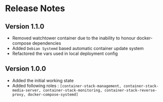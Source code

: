 # Release Notes

## Version 1.1.0
 - Removed watchtower container due to the inability to honour docker-compose dependencies
 - Added `Debian Systemd` based automatic container update system
 - Refactored the vars used in local deployment config

## Version 1.0.0
 - Added the initial working state
 - Added following roles :  `[container-stack-management, container-stack-media-server, container-stack-monitoring, container-stack-reverse-proxy, docker-compose-systemd]`